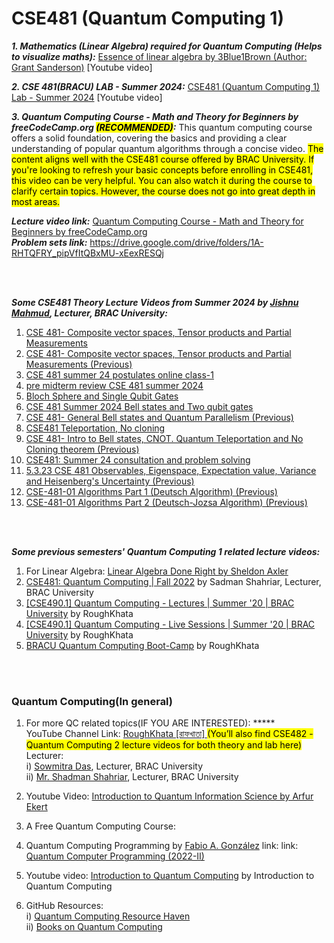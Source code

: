 # CSE481 (Quantum Computing 1)
<b><em>1. Mathematics (Linear Algebra) required for Quantum Computing (Helps to visualize maths):</em></b> [Essence of linear algebra by 3Blue1Brown (Author: Grant Sanderson)](https://www.youtube.com/playlist?list=PLZHQObOWTQDPD3MizzM2xVFitgF8hE_ab) [Youtube video]

<b><em>2. CSE 481(BRACU) LAB - Summer 2024:</b></em> [CSE481 (Quantum Computing 1) Lab - Summer 2024](https://www.youtube.com/playlist?list=PLvj5w6iNZqVjr40Xmk-JxrTc8eb4rFlhz) [Youtube video]

<b><em>3. Quantum Computing Course - Math and Theory for Beginners by freeCodeCamp.org <mark>(RECOMMENDED)</mark>:</b></em>
This quantum computing course offers a solid foundation, covering the basics and providing a clear understanding of popular quantum algorithms through a concise video. <mark> The content aligns well with the CSE481 course offered by BRAC University. If you're looking to refresh your basic concepts before enrolling in CSE481, this video can be very helpful. You can also watch it during the course to clarify certain topics. However, the course does not go into great depth in most areas. </mark>

<b><em>Lecture video link:</b></em> [Quantum Computing Course - Math and Theory for Beginners by freeCodeCamp.org](https://www.youtube.com/watch?v=tsbCSkvHhMo&t=2877s) <br>
<b><em>Problem sets link:</b></em> https://drive.google.com/drive/folders/1A-RHTQFRY_pipVfItQBxMU-xEexRESQj <be>

<br></br>

<b><em>Some CSE481 Theory Lecture Videos from Summer 2024 by [Jishnu Mahmud](https://www.cse.sds.bracu.ac.bd/faculty_profile/87/jishnu_mahmud), Lecturer, BRAC University: </b></em>
1. [CSE 481- Composite vector spaces, Tensor products and Partial Measurements ](https://www.youtube.com/watch?v=ZnCIm-XwzZ8)
2. [CSE 481- Composite vector spaces, Tensor products and Partial Measurements (Previous) ](https://www.youtube.com/watch?v=ZnCIm-XwzZ8)
3. [CSE 481 summer 24 postulates online class-1](https://www.youtube.com/watch?v=aWr0fz1pV1w)
4. [pre midterm review CSE 481 summer 2024](https://www.youtube.com/watch?v=hFSxshI3JEg)
5. [Bloch Sphere and Single Qubit Gates](https://www.youtube.com/watch?v=FZx2TpGTX8M)
6. [CSE 481 Summer 2024 Bell states and Two qubit gates](https://www.youtube.com/watch?v=Y_F3zsJAyjQ)
7. [CSE 481- General Bell states and Quantum Parallelism (Previous)](https://www.youtube.com/watch?v=dHPQ0sfFa9s) 
8. [CSE481 Teleportation, No cloning](https://www.youtube.com/watch?v=UFDYSE6nqHs)
9. [CSE 481- Intro to Bell states, CNOT. Quantum Teleportation and No Cloning theorem (Previous)](https://www.youtube.com/watch?v=F0dm3lFtlRM) 
10. [CSE481: Summer 24 consultation and problem solving](https://www.youtube.com/watch?v=EX4OIE5eP_I)  
11. [5.3.23 CSE 481 Observables, Eigenspace, Expectation value, Variance and Heisenberg's Uncertainty (Previous)](https://www.youtube.com/watch?v=MJlCv00j_FA)
12. [CSE-481-01 Algorithms Part 1 (Deutsch Algorithm) (Previous)](https://www.youtube.com/watch?v=Ru4zDOVkSuY)
13. [CSE-481-01 Algorithms Part 2 (Deutsch-Jozsa Algorithm) (Previous) ](https://www.youtube.com/watch?v=MmTOh1ao6TY) <br>

<br></br>

<b><em>Some previous semesters' Quantum Computing 1 related lecture videos:</b></em>

1. For Linear Algebra: [Linear Algebra Done Right by Sheldon Axler](https://www.youtube.com/playlist?list=PLGAnmvB9m7zOBVCZBUUmSinFV0wEir2Vw) 
2. [CSE481: Quantum Computing | Fall 2022](https://www.youtube.com/playlist?list=PL-lCYwFS3hp2T0MAwY0MmQpWaQF0pmsJv) by Sadman Shahriar, Lecturer, BRAC University
3. [[CSE490.1] Quantum Computing - Lectures | Summer '20 | BRAC University](https://www.youtube.com/playlist?list=PLvj5w6iNZqVh1xEngYv-YRrV00O89HVrb) by RoughKhata
4. [[CSE490.1] Quantum Computing - Live Sessions | Summer '20 | BRAC University](https://www.youtube.com/playlist?list=PLvj5w6iNZqVjI42wggGqWM3qUqibQcbgn) by RoughKhata
5. [BRACU Quantum Computing Boot-Camp](https://www.youtube.com/playlist?list=PLvj5w6iNZqVg_f6tGzuWkNj873pkHjrvK) by RoughKhata  <be>

<br></br>

### Quantum Computing(In general)

1. For more QC related topics(IF YOU ARE INTERESTED): ***** <br>
   YouTube Channel Link: [RoughKhata [রাফখাতা] ](https://www.youtube.com/@raf-khata/playlists) <mark> (You’ll also find CSE482 - Quantum Computing 2 lecture videos for both theory and lab here) </mark> <br>
             Lecturer: <br>
             i) [Sowmitra Das](https://cse.sds.bracu.ac.bd/faculty_profile/307/sowmitra_das), Lecturer, BRAC University <br>
             ii) [Mr. Shadman Shahriar](https://cse.sds.bracu.ac.bd/faculty_profile/146/mr_shadman_shahriar), Lecturer, BRAC University  

2. Youtube Video: [Introduction to Quantum Information Science by Arfur Ekert ](https://www.youtube.com/playlist?list=PLkespgaZN4gmu0nWNmfMflVRqw0VPkCGH)

3. A Free Quantum Computing Course: 

4. Quantum Computing Programming by [Fabio A. González](https://www.google.com/url?q=http://dis.unal.edu.co/~fgonza/&sa=D&source=docs&ust=1729863857007213&usg=AOvVaw1tEZ0-YuGB_pajH6QOLej7) link: link: [Quantum Computer Programming (2022-II)](https://fagonzalezo.github.io/qcp-2022-2/)

5. Youtube video: [Introduction to Quantum Computing](https://www.youtube.com/playlist?list=PLnK6MrIqGXsJfcBdppW3CKJ858zR8P4eP) by Introduction to Quantum Computing

6. GitHub Resources: <br>
i) [Quantum Computing Resource Haven](https://github.com/desireevl/awesome-quantum-computing?tab=readme-ov-file) <br>
ii) [Books on Quantum Computing](https://github.com/manjunath5496/Quantum-Computing-Books?tab=readme-ov-file) 
